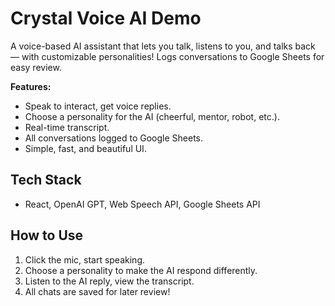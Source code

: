 # Crystal Voice AI Demo

A voice-based AI assistant that lets you talk, listens to you, and talks back — with customizable personalities! Logs conversations to Google Sheets for easy review.

**Features:**
- Speak to interact, get voice replies.
- Choose a personality for the AI (cheerful, mentor, robot, etc.).
- Real-time transcript.
- All conversations logged to Google Sheets.
- Simple, fast, and beautiful UI.

## Tech Stack
- React, OpenAI GPT, Web Speech API, Google Sheets API

## How to Use
1. Click the mic, start speaking.
2. Choose a personality to make the AI respond differently.
3. Listen to the AI reply, view the transcript.
4. All chats are saved for later review!
